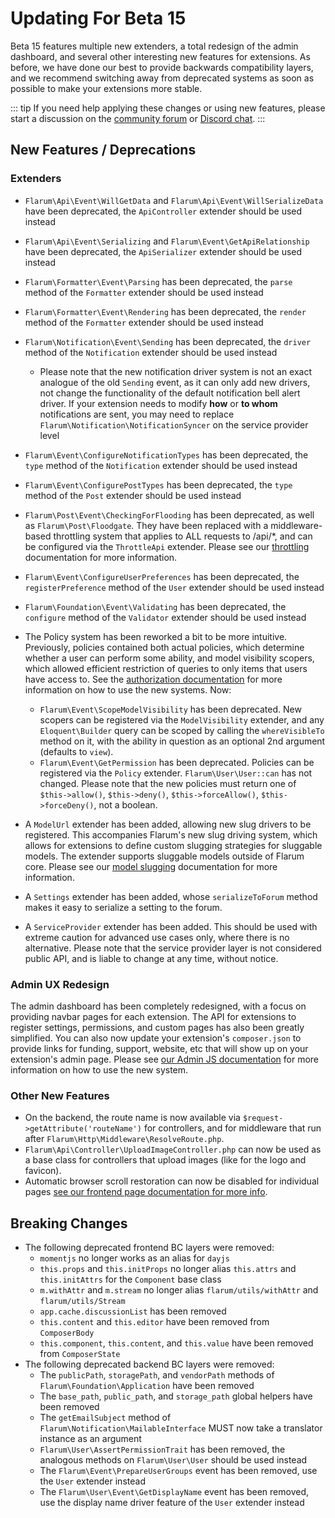 # Updating For Beta 15

Beta 15 features multiple new extenders, a total redesign of the admin dashboard, and several other interesting new features for extensions. As before, we have done our best to provide backwards compatibility layers, and we recommend switching away from deprecated systems as soon as possible to make your extensions more stable.

::: tip
If you need help applying these changes or using new features, please start a discussion on the [community forum](https://discuss.flarum.org/t/extensibility) or [Discord chat](https://flarum.org/discord/).
:::

## New Features / Deprecations

### Extenders

- `Flarum\Api\Event\WillGetData` and `Flarum\Api\Event\WillSerializeData` have been deprecated, the `ApiController` extender should be used instead
- `Flarum\Api\Event\Serializing` and `Flarum\Event\GetApiRelationship` have been deprecated, the `ApiSerializer` extender should be used instead
- `Flarum\Formatter\Event\Parsing` has been deprecated, the `parse` method of the `Formatter` extender should be used instead
- `Flarum\Formatter\Event\Rendering` has been deprecated, the `render` method of the `Formatter` extender should be used instead
- `Flarum\Notification\Event\Sending` has been deprecated, the `driver` method of the `Notification` extender should be used instead
  - Please note that the new notification driver system is not an exact analogue of the old `Sending` event, as it can only add new drivers, not change the functionality of the default notification bell alert driver. If your extension needs to modify **how** or **to whom** notifications are sent, you may need to replace `Flarum\Notification\NotificationSyncer` on the service provider level
- `Flarum\Event\ConfigureNotificationTypes` has been deprecated, the `type` method of the `Notification` extender should be used instead
- `Flarum\Event\ConfigurePostTypes` has been deprecated, the `type` method of the `Post` extender should be used instead
- `Flarum\Post\Event\CheckingForFlooding` has been deprecated, as well as `Flarum\Post\Floodgate`. They have been replaced with a middleware-based throttling system that applies to ALL requests to /api/*, and can be configured via the `ThrottleApi` extender. Please see our [throttling](throttling.md) documentation for more information.
- `Flarum\Event\ConfigureUserPreferences` has been deprecated, the `registerPreference` method of the `User` extender should be used instead
- `Flarum\Foundation\Event\Validating` has been deprecated, the `configure` method of the `Validator` extender should be used instead

- The Policy system has been reworked a bit to be more intuitive. Previously, policies contained both actual policies, which determine whether a user can perform some ability, and model visibility scopers, which allowed efficient restriction of queries to only items that users have access to. See the [authorization documentation](authorization.md) for more information on how to use the new systems. Now:
  - `Flarum\Event\ScopeModelVisibility` has been deprecated. New scopers can be registered via the `ModelVisibility` extender, and any `Eloquent\Builder` query can be scoped by calling the `whereVisibleTo` method on it, with the ability in question as an optional 2nd argument (defaults to `view`).
  - `Flarum\Event\GetPermission` has been deprecated. Policies can be registered via the `Policy` extender. `Flarum\User\User::can` has not changed. Please note that the new policies must return one of `$this->allow()`, `$this->deny()`, `$this->forceAllow()`, `$this->forceDeny()`, not a boolean.

- A `ModelUrl` extender has been added, allowing new slug drivers to be registered. This accompanies Flarum's new slug driving system, which allows for extensions to define custom slugging strategies for sluggable models. The extender supports sluggable models outside of Flarum core. Please see our [model slugging](slugging.md) documentation for more information.
- A `Settings` extender has been added, whose `serializeToForum` method makes it easy to serialize a setting to the forum.
- A `ServiceProvider` extender has been added. This should be used with extreme caution for advanced use cases only, where there is no alternative. Please note that the service provider layer is not considered public API, and is liable to change at any time, without notice.

### Admin UX Redesign

The admin dashboard has been completely redesigned, with a focus on providing navbar pages for each extension. The API for extensions to register settings, permissions, and custom pages has also been greatly simplified. You can also now update your extension's `composer.json` to provide links for funding, support, website, etc that will show up on your extension's admin page. Please see [our Admin JS documentation](./admin.md) for more information on how to use the new system.

### Other New Features

- On the backend, the route name is now available via `$request->getAttribute('routeName')` for controllers, and for middleware that run after `Flarum\Http\Middleware\ResolveRoute.php`.
- `Flarum\Api\Controller\UploadImageController.php` can now be used as a base class for controllers that upload images (like for the logo and favicon).
- Automatic browser scroll restoration can now be disabled for individual pages [see our frontend page documentation for more info](frontend-pages.md).

## Breaking Changes

- The following deprecated frontend BC layers were removed:
  - `momentjs` no longer works as an alias for `dayjs`
  - `this.props` and `this.initProps` no longer alias `this.attrs` and `this.initAttrs` for the `Component` base class
  - `m.withAttr` and `m.stream` no longer alias `flarum/utils/withAttr` and `flarum/utils/Stream`
  - `app.cache.discussionList` has been removed
  - `this.content` and `this.editor` have been removed from `ComposerBody`
  - `this.component`, `this.content`, and `this.value` have been removed from `ComposerState`
- The following deprecated backend BC layers were removed:
  - The `publicPath`, `storagePath`, and `vendorPath` methods of `Flarum\Foundation\Application` have been removed
  - The `base_path`, `public_path`, and `storage_path` global helpers have been removed
  - The `getEmailSubject` method of `Flarum\Notification\MailableInterface` MUST now take a translator instance as an argument
  - `Flarum\User\AssertPermissionTrait` has been removed, the analogous methods on `Flarum\User\User` should be used instead
  - The `Flarum\Event\PrepareUserGroups` event has been removed, use the `User` extender instead
  - The `Flarum\User\Event\GetDisplayName` event has been removed, use the display name driver feature of the `User` extender instead
